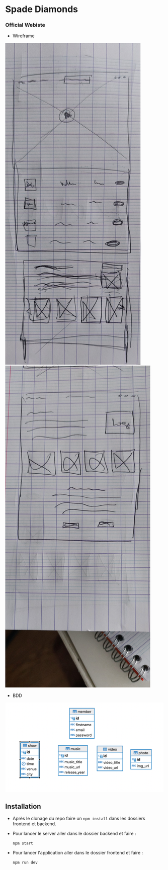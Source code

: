 # Spade Diamonds
### Official Webiste


- Wireframe

![alt text](wire1.jpg)
![alt text](wire2.jpg)

- BDD

![alt text](bdd_sd.png)

## Installation
- Après le clonage du repo faire un ```npm install``` dans les dossiers frontend et backend.

- Pour lancer le server aller dans le dossier backend et faire :
    ```
    npm start
    ```
- Pour lancer l'application aller dans le dossier frontend et faire :
    ```
    npm run dev
    ```


